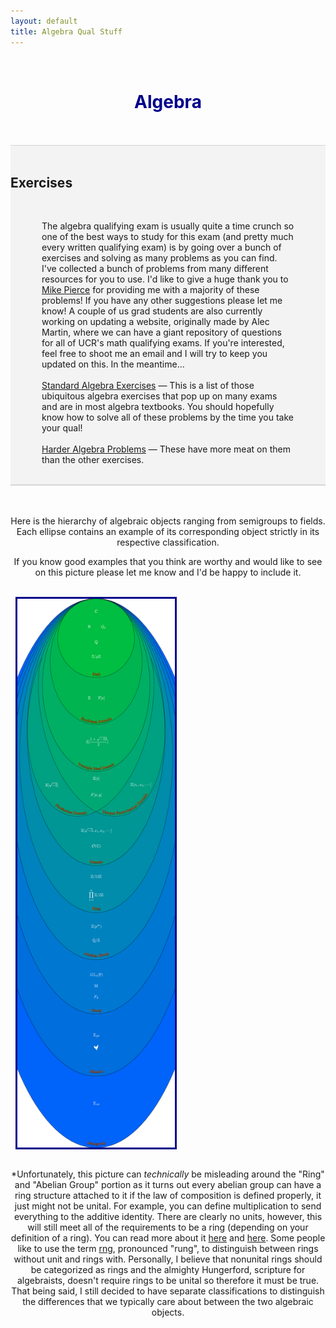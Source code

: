 ```yaml
---
layout: default
title: Algebra Qual Stuff
---
```


<!-- Allows for LaTeX writing -->
<script type="text/javascript" async 
    src="https://cdnjs.cloudflare.com/ajax/libs/mathjax/2.7.1/MathJax.js?
    config=TeX-AMS-MML_HTMLorMML">
</script>



<br>
<h1 align=center style="color: darkblue">Algebra</h1>
<br>










<br>
<div class=topExamples style="background-color: #f3f3f3; border-top: 1px solid #d5d5d5; border-bottom: 1px solid #d5d5d5; page-break-after: always;">
	<br>
    <h2>Exercises</h2>
    <br>
    <div style="margin-left:50px; margin-right:50px;">
        <p>The algebra qualifying exam is usually quite a time crunch so one of the best ways to study for this exam (and pretty much every written qualifying exam) is by going over a bunch of exercises and solving as many problems as you can find. I've collected a bunch of problems from many different resources for you to use. I'd like to give a huge thank you to <a href="https://org.coloradomesa.edu/~mapierce2/">Mike Pierce</a> for providing me with a majority of these problems! If you have any other suggestions please let me know! A couple of us grad students are also currently working on updating a website, originally made by Alec Martin, where we can have a giant repository of questions for all of UCR's math qualifying exams. If you're interested, feel free to shoot me an email and I will try to keep you updated on this. In the meantime...
        <br>
        <br>
        <a href="/quals/algebra/exercises/">Standard Algebra Exercises</a> — This is a list of those ubiquitous algebra exercises that pop up on many exams and are in most algebra textbooks. You should hopefully know how to solve all of these problems by the time you take your qual!
        <br>
        <br>
        <a href="/quals/algebra/harder/">Harder Algebra Problems</a> — These have more meat on them than the other exercises.
        </p>
    </div>
    <br>
</div>










<div style="border-top: 1px solid #d5d5d5"></div>
<br>
<br>
<div align="center">
	<p>Here is the hierarchy of algebraic objects ranging from semigroups to fields. Each ellipse contains an example of its corresponding object strictly in its respective classification.</p>
	<p>If you know good examples that you think are worthy and would like to see on this picture please let me know and I'd be happy to include it.</p>
</div>
<br>

<div>
	<img src="/pictures/AlgebraicHierarchy.png" align="center" width="50%" height="50%" style="border:3px solid darkblue; margin-left:8px; margin-right:30px;">
	<br>
</div>

<div align="center">
	<br>
	<p>*Unfortunately, this picture can <em>technically</em> be misleading around the "Ring" and "Abelian Group" portion as it turns out every abelian group can have a ring structure attached to it if the law of composition is defined properly, it just might not be unital. For example, you can define multiplication to send everything to the additive identity. There are clearly no units, however, this will still meet all of the requirements to be a ring (depending on your definition of a ring). You can read more about it <a href="https://math.stackexchange.com/questions/93409/does-every-abelian-group-admit-a-ring-structure">here</a> and <a href="https://math.stackexchange.com/questions/432812/when-is-there-a-ring-structure-on-an-abelian-group-a">here</a>. Some people like to use the term <a href="https://en.wikipedia.org/wiki/Rng_(algebra)">rng</a>, pronounced "rung", to distinguish between rings without unit and rings with. Personally, I believe that nonunital rings should be categorized as rings and the almighty Hungerford, scripture for algebraists, doesn't require rings to be unital so therefore it must be true. That being said, I still decided to have separate classifications to distinguish the differences that we typically care about between the two algebraic objects.</p>
</div>
<br clear="all" />
